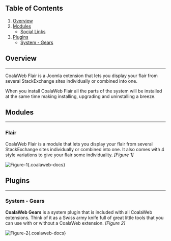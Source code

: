 ## Table of Contents
1.  [Overview](#overview)
2.  [Modules](#modules)
    -   [Social Links](#mod-flair)
3.  [Plugins](#plugins)
    -   [System - Gears](#plg-gears)

## <a name="overview"></a>Overview

***

CoalaWeb Flair is a Joomla extension that lets you display your flair from several StackExchange sites individually or combined into one.

<div class="uk-alert">When you install CoalaWeb Flair all the parts of the system will be installed at the same time making installing, upgrading and uninstalling a breeze.</div>

## <a name="modules"></a>Modules

***

### <a name="mod-flair"></a>Flair

CoalaWeb Flair is a module that lets you display your flair from several StackExchange sites individually or combined into one. It also comes with 4 style variations to give your flair some individuality. *\[Figure 1\]*

![Figure-1](http://cdn.coalaweb.com/images/docs/joomla-extensions/flair/cw-flair.png "Figure-1"){.coalaweb-docs}

## <a name="plugins"></a>Plugins

***

### <a name="plg-likes"></a>System - Gears

**CoalaWeb Gears** is a system plugin that is included with all CoalaWeb extensions. Think of it as a Swiss army knife full of great little tools that you can use with or without a CoalaWeb extension. *\[Figure 2\]*

![Figure-2](http://cdn.coalaweb.com/images/docs/joomla-extensions/gears/cw-gears.png "Figure-2"){.coalaweb-docs}